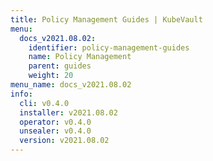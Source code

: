 ```yaml
---
title: Policy Management Guides | KubeVault
menu:
  docs_v2021.08.02:
    identifier: policy-management-guides
    name: Policy Management
    parent: guides
    weight: 20
menu_name: docs_v2021.08.02
info:
  cli: v0.4.0
  installer: v2021.08.02
  operator: v0.4.0
  unsealer: v0.4.0
  version: v2021.08.02
---
```


